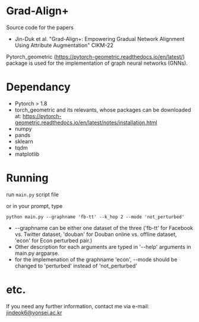 # Grad-Align+
Source code for the papers
- Jin-Duk et al. "Grad-Align+: Empowering Gradual Network Alignment Using Attribute Augmentation" CIKM-22


Pytorch_geometric (https://pytorch-geometric.readthedocs.io/en/latest/) package is used for the implementation of graph neural networks (GNNs).

# Dependancy

- Pytorch > 1.8
- torch_geometric and its relevants, whose packages can be downloaded at: https://pytorch-geometric.readthedocs.io/en/latest/notes/installation.html
- numpy
- pands
- sklearn
- tqdm
- matplotlib



# Running

run ``main.py`` script file

or in your prompt, type

``python main.py --graphname 'fb-tt' --k_hop 2 --mode 'not_perturbed' ``  

- --graphname can be either one dataset of the three ('fb-tt' for Facebook vs. Twitter dataset, 'douban' for Douban online vs. offline dataset, 'econ' for Econ perturbed pair.)
- Other description for each arguments are typed in '--help' arguments in main.py argparse.
- for the implemenation of the graphname 'econ', --mode should be changed to 'perturbed' instead of 'not_perturbed'


# etc.
If you need any further information, contact me via e-mail: jindeok6@yonsei.ac.kr
